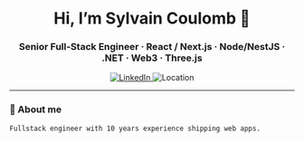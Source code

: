 <!-- README generated 2025-05-15 -->

<h1 align="center">Hi, I’m Sylvain Coulomb 👋</h1>
<h3 align="center">Senior Full-Stack Engineer · React / Next.js · Node/NestJS · .NET · Web3 · Three.js</h3>

<p align="center">
  <a href="https://www.linkedin.com/in/sylvain-coulomb/" target="_blank">
    <img alt="LinkedIn" src="https://img.shields.io/badge/LinkedIn-blue?logo=linkedin&logoColor=white">
  </a>
  <img alt="Location" src="https://img.shields.io/badge/Remote-Available-brightgreen">
</p>

---

### 🧩 About me
```text
Fullstack engineer with 10 years experience shipping web apps. 
